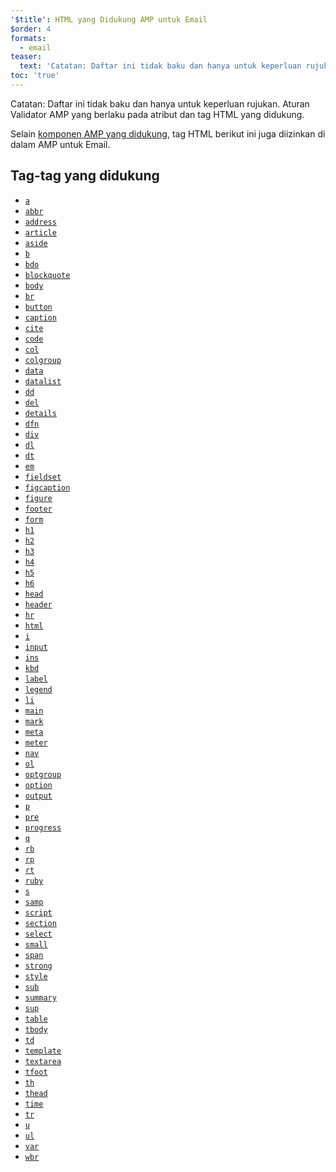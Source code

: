 ```yaml
---
'$title': HTML yang Didukung AMP untuk Email
$order: 4
formats:
  - email
teaser:
  text: 'Catatan: Daftar ini tidak baku dan hanya untuk keperluan rujukan. Aturan Validator AMP yang berlaku'
toc: 'true'
---
```


<!--
This file is imported from https://github.com/ampproject/amphtml/blob/main/docs/spec/email/amp-email-html.md.
Please do not change this file.
If you have found a bug or an issue please
have a look and request a pull request there.
-->

<!---
Copyright 2018 The AMP HTML Authors. All Rights Reserved.

Licensed under the Apache License, Version 2.0 (the "License");
you may not use this file except in compliance with the License.
You may obtain a copy of the License at

      http://www.apache.org/licenses/LICENSE-2.0

Unless required by applicable law or agreed to in writing, software
distributed under the License is distributed on an "AS-IS" BASIS,
WITHOUT WARRANTIES OR CONDITIONS OF ANY KIND, either express or implied.
See the License for the specific language governing permissions and
limitations under the License.
-->

Catatan: Daftar ini tidak baku dan hanya untuk keperluan rujukan. Aturan Validator AMP yang berlaku pada atribut dan tag HTML yang didukung.

Selain [komponen AMP yang didukung](https://github.com/ampproject/amphtml/blob/main/docs/spec/email/amp-email-components.md), tag HTML berikut ini juga diizinkan di dalam AMP untuk Email.

## Tag-tag yang didukung <a name="supported-tags"></a>

- [`a`](https://developer.mozilla.org/en-US/docs/Web/HTML/Element/a)
- [`abbr`](https://developer.mozilla.org/en-US/docs/Web/HTML/Element/abbr)
- [`address`](https://developer.mozilla.org/en-US/docs/Web/HTML/Element/address)
- [`article`](https://developer.mozilla.org/en-US/docs/Web/HTML/Element/article)
- [`aside`](https://developer.mozilla.org/en-US/docs/Web/HTML/Element/aside)
- [`b`](https://developer.mozilla.org/en-US/docs/Web/HTML/Element/b)
- [`bdo`](https://developer.mozilla.org/en-US/docs/Web/HTML/Element/bdo)
- [`blockquote`](https://developer.mozilla.org/en-US/docs/Web/HTML/Element/blockquote)
- [`body`](https://developer.mozilla.org/en-US/docs/Web/HTML/Element/body)
- [`br`](https://developer.mozilla.org/en-US/docs/Web/HTML/Element/br)
- [`button`](https://developer.mozilla.org/en-US/docs/Web/HTML/Element/button)
- [`caption`](https://developer.mozilla.org/en-US/docs/Web/HTML/Element/caption)
- [`cite`](https://developer.mozilla.org/en-US/docs/Web/HTML/Element/cite)
- [`code`](https://developer.mozilla.org/en-US/docs/Web/HTML/Element/code)
- [`col`](https://developer.mozilla.org/en-US/docs/Web/HTML/Element/col)
- [`colgroup`](https://developer.mozilla.org/en-US/docs/Web/HTML/Element/colgroup)
- [`data`](https://developer.mozilla.org/en-US/docs/Web/HTML/Element/data)
- [`datalist`](https://developer.mozilla.org/en-US/docs/Web/HTML/Element/datalist)
- [`dd`](https://developer.mozilla.org/en-US/docs/Web/HTML/Element/dd)
- [`del`](https://developer.mozilla.org/en-US/docs/Web/HTML/Element/del)
- [`details`](https://developer.mozilla.org/en-US/docs/Web/HTML/Element/details)
- [`dfn`](https://developer.mozilla.org/en-US/docs/Web/HTML/Element/dfn)
- [`div`](https://developer.mozilla.org/en-US/docs/Web/HTML/Element/div)
- [`dl`](https://developer.mozilla.org/en-US/docs/Web/HTML/Element/dl)
- [`dt`](https://developer.mozilla.org/en-US/docs/Web/HTML/Element/dt)
- [`em`](https://developer.mozilla.org/en-US/docs/Web/HTML/Element/em)
- [`fieldset`](https://developer.mozilla.org/en-US/docs/Web/HTML/Element/fieldset)
- [`figcaption`](https://developer.mozilla.org/en-US/docs/Web/HTML/Element/figcaption)
- [`figure`](https://developer.mozilla.org/en-US/docs/Web/HTML/Element/figure)
- [`footer`](https://developer.mozilla.org/en-US/docs/Web/HTML/Element/footer)
- [`form`](https://developer.mozilla.org/en-US/docs/Web/HTML/Element/form)
- [`h1`](https://developer.mozilla.org/en-US/docs/Web/HTML/Element/h1)
- [`h2`](https://developer.mozilla.org/en-US/docs/Web/HTML/Element/h2)
- [`h3`](https://developer.mozilla.org/en-US/docs/Web/HTML/Element/h3)
- [`h4`](https://developer.mozilla.org/en-US/docs/Web/HTML/Element/h4)
- [`h5`](https://developer.mozilla.org/en-US/docs/Web/HTML/Element/h5)
- [`h6`](https://developer.mozilla.org/en-US/docs/Web/HTML/Element/h6)
- [`head`](https://developer.mozilla.org/en-US/docs/Web/HTML/Element/head)
- [`header`](https://developer.mozilla.org/en-US/docs/Web/HTML/Element/header)
- [`hr`](https://developer.mozilla.org/en-US/docs/Web/HTML/Element/hr)
- [`html`](https://developer.mozilla.org/en-US/docs/Web/HTML/Element/html)
- [`i`](https://developer.mozilla.org/en-US/docs/Web/HTML/Element/i)
- [`input`](https://developer.mozilla.org/en-US/docs/Web/HTML/Element/input)
- [`ins`](https://developer.mozilla.org/en-US/docs/Web/HTML/Element/ins)
- [`kbd`](https://developer.mozilla.org/en-US/docs/Web/HTML/Element/kbd)
- [`label`](https://developer.mozilla.org/en-US/docs/Web/HTML/Element/label)
- [`legend`](https://developer.mozilla.org/en-US/docs/Web/HTML/Element/legend)
- [`li`](https://developer.mozilla.org/en-US/docs/Web/HTML/Element/li)
- [`main`](https://developer.mozilla.org/en-US/docs/Web/HTML/Element/main)
- [`mark`](https://developer.mozilla.org/en-US/docs/Web/HTML/Element/mark)
- [`meta`](https://developer.mozilla.org/en-US/docs/Web/HTML/Element/meta)
- [`meter`](https://developer.mozilla.org/en-US/docs/Web/HTML/Element/meter)
- [`nav`](https://developer.mozilla.org/en-US/docs/Web/HTML/Element/nav)
- [`ol`](https://developer.mozilla.org/en-US/docs/Web/HTML/Element/ol)
- [`optgroup`](https://developer.mozilla.org/en-US/docs/Web/HTML/Element/optgroup)
- [`option`](https://developer.mozilla.org/en-US/docs/Web/HTML/Element/option)
- [`output`](https://developer.mozilla.org/en-US/docs/Web/HTML/Element/output)
- [`p`](https://developer.mozilla.org/en-US/docs/Web/HTML/Element/p)
- [`pre`](https://developer.mozilla.org/en-US/docs/Web/HTML/Element/pre)
- [`progress`](https://developer.mozilla.org/en-US/docs/Web/HTML/Element/progress)
- [`q`](https://developer.mozilla.org/en-US/docs/Web/HTML/Element/q)
- [`rb`](https://developer.mozilla.org/en-US/docs/Web/HTML/Element/rb)
- [`rp`](https://developer.mozilla.org/en-US/docs/Web/HTML/Element/rp)
- [`rt`](https://developer.mozilla.org/en-US/docs/Web/HTML/Element/rt)
- [`ruby`](https://developer.mozilla.org/en-US/docs/Web/HTML/Element/ruby)
- [`s`](https://developer.mozilla.org/en-US/docs/Web/HTML/Element/s)
- [`samp`](https://developer.mozilla.org/en-US/docs/Web/HTML/Element/samp)
- [`script`](https://developer.mozilla.org/en-US/docs/Web/HTML/Element/script)
- [`section`](https://developer.mozilla.org/en-US/docs/Web/HTML/Element/section)
- [`select`](https://developer.mozilla.org/en-US/docs/Web/HTML/Element/select)
- [`small`](https://developer.mozilla.org/en-US/docs/Web/HTML/Element/small)
- [`span`](https://developer.mozilla.org/en-US/docs/Web/HTML/Element/span)
- [`strong`](https://developer.mozilla.org/en-US/docs/Web/HTML/Element/strong)
- [`style`](https://developer.mozilla.org/en-US/docs/Web/HTML/Element/style)
- [`sub`](https://developer.mozilla.org/en-US/docs/Web/HTML/Element/sub)
- [`summary`](https://developer.mozilla.org/en-US/docs/Web/HTML/Element/summary)
- [`sup`](https://developer.mozilla.org/en-US/docs/Web/HTML/Element/sup)
- [`table`](https://developer.mozilla.org/en-US/docs/Web/HTML/Element/table)
- [`tbody`](https://developer.mozilla.org/en-US/docs/Web/HTML/Element/tbody)
- [`td`](https://developer.mozilla.org/en-US/docs/Web/HTML/Element/td)
- [`template`](https://developer.mozilla.org/en-US/docs/Web/HTML/Element/template)
- [`textarea`](https://developer.mozilla.org/en-US/docs/Web/HTML/Element/textarea)
- [`tfoot`](https://developer.mozilla.org/en-US/docs/Web/HTML/Element/tfoot)
- [`th`](https://developer.mozilla.org/en-US/docs/Web/HTML/Element/th)
- [`thead`](https://developer.mozilla.org/en-US/docs/Web/HTML/Element/thead)
- [`time`](https://developer.mozilla.org/en-US/docs/Web/HTML/Element/time)
- [`tr`](https://developer.mozilla.org/en-US/docs/Web/HTML/Element/tr)
- [`u`](https://developer.mozilla.org/en-US/docs/Web/HTML/Element/u)
- [`ul`](https://developer.mozilla.org/en-US/docs/Web/HTML/Element/ul)
- [`var`](https://developer.mozilla.org/en-US/docs/Web/HTML/Element/var)
- [`wbr`](https://developer.mozilla.org/en-US/docs/Web/HTML/Element/wbr)
